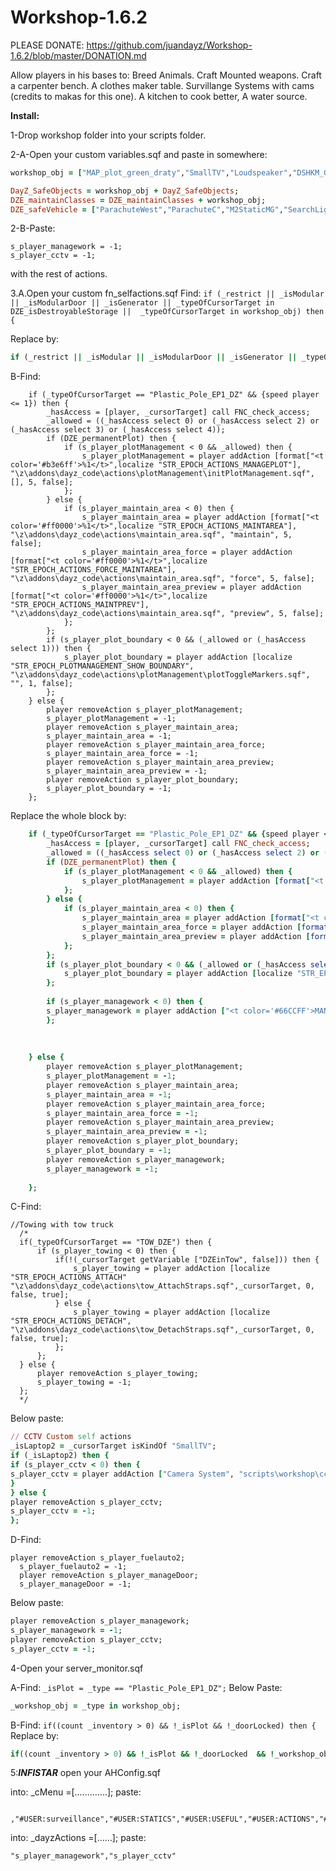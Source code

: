 # Workshop-1.6.2

PLEASE DONATE: https://github.com/juandayz/Workshop-1.6.2/blob/master/DONATION.md


Allow players in his bases to: Breed Animals. Craft Mounted weapons. Craft a carpenter bench. A clothes maker table. Survillange Systems with cams (credits to makas for this one). A kitchen to cook better, A water source.

**Install:**

1-Drop workshop folder into your scripts folder.

2-A-Open your custom variables.sqf and paste in somewhere:

```ruby
workshop_obj = ["MAP_plot_green_draty","SmallTV","Loudspeaker","DSHKM_Gue","M2StaticMG","SearchLight_RUS","MAP_Shed_W01","MAP_Dkamna_bila","Land_Misc_Well_L_EP1","MAP_P_Stavebni_kozy","MAP_office_table_a"];

DayZ_SafeObjects = workshop_obj + DayZ_SafeObjects;
DZE_maintainClasses = DZE_maintainClasses + workshop_obj;
DZE_safeVehicle = ["ParachuteWest","ParachuteC","M2StaticMG","SearchLight_RUS","DSHKM_Gue"];
```
2-B-Paste: 
```
s_player_managework = -1;
s_player_cctv = -1;
``` 
with the rest of actions.

3.A.Open your custom fn_selfactions.sqf
Find:
```if (_restrict || _isModular || _isModularDoor || _isGenerator || _typeOfCursorTarget in DZE_isDestroyableStorage ||  _typeOfCursorTarget in workshop_obj) then {```

Replace by:

```ruby
if (_restrict || _isModular || _isModularDoor || _isGenerator || _typeOfCursorTarget in DZE_isDestroyableStorage ||  _typeOfCursorTarget in workshop_obj) then {
```

B-Find:
```
	if (_typeOfCursorTarget == "Plastic_Pole_EP1_DZ" && {speed player <= 1}) then {
		_hasAccess = [player, _cursorTarget] call FNC_check_access;
		_allowed = ((_hasAccess select 0) or (_hasAccess select 2) or (_hasAccess select 3) or (_hasAccess select 4));
		if (DZE_permanentPlot) then {
			if (s_player_plotManagement < 0 && _allowed) then {
				s_player_plotManagement = player addAction [format["<t color='#b3e6ff'>%1</t>",localize "STR_EPOCH_ACTIONS_MANAGEPLOT"], "\z\addons\dayz_code\actions\plotManagement\initPlotManagement.sqf", [], 5, false];
			};
		} else {
			if (s_player_maintain_area < 0) then {
				s_player_maintain_area = player addAction [format["<t color='#ff0000'>%1</t>",localize "STR_EPOCH_ACTIONS_MAINTAREA"], "\z\addons\dayz_code\actions\maintain_area.sqf", "maintain", 5, false];
				s_player_maintain_area_force = player addAction [format["<t color='#ff0000'>%1</t>",localize "STR_EPOCH_ACTIONS_FORCE_MAINTAREA"], "\z\addons\dayz_code\actions\maintain_area.sqf", "force", 5, false];
				s_player_maintain_area_preview = player addAction [format["<t color='#ff0000'>%1</t>",localize "STR_EPOCH_ACTIONS_MAINTPREV"], "\z\addons\dayz_code\actions\maintain_area.sqf", "preview", 5, false];
			};
		};
		if (s_player_plot_boundary < 0 && (_allowed or (_hasAccess select 1))) then {
			s_player_plot_boundary = player addAction [localize "STR_EPOCH_PLOTMANAGEMENT_SHOW_BOUNDARY", "\z\addons\dayz_code\actions\plotManagement\plotToggleMarkers.sqf", "", 1, false];
		};		        
	} else {
		player removeAction s_player_plotManagement;
		s_player_plotManagement = -1;
		player removeAction s_player_maintain_area;
		s_player_maintain_area = -1;
		player removeAction s_player_maintain_area_force;
		s_player_maintain_area_force = -1;
		player removeAction s_player_maintain_area_preview;
		s_player_maintain_area_preview = -1;
		player removeAction s_player_plot_boundary;
		s_player_plot_boundary = -1;				
	};
```
Replace the whole block by:

```ruby
	if (_typeOfCursorTarget == "Plastic_Pole_EP1_DZ" && {speed player <= 1}) then {
		_hasAccess = [player, _cursorTarget] call FNC_check_access;
		_allowed = ((_hasAccess select 0) or (_hasAccess select 2) or (_hasAccess select 3) or (_hasAccess select 4));
		if (DZE_permanentPlot) then {
			if (s_player_plotManagement < 0 && _allowed) then {
				s_player_plotManagement = player addAction [format["<t color='#b3e6ff'>%1</t>",localize "STR_EPOCH_ACTIONS_MANAGEPLOT"], "\z\addons\dayz_code\actions\plotManagement\initPlotManagement.sqf", [], 5, false];
			};
		} else {
			if (s_player_maintain_area < 0) then {
				s_player_maintain_area = player addAction [format["<t color='#ff0000'>%1</t>",localize "STR_EPOCH_ACTIONS_MAINTAREA"], "\z\addons\dayz_code\actions\maintain_area.sqf", "maintain", 5, false];
				s_player_maintain_area_force = player addAction [format["<t color='#ff0000'>%1</t>",localize "STR_EPOCH_ACTIONS_FORCE_MAINTAREA"], "\z\addons\dayz_code\actions\maintain_area.sqf", "force", 5, false];
				s_player_maintain_area_preview = player addAction [format["<t color='#ff0000'>%1</t>",localize "STR_EPOCH_ACTIONS_MAINTPREV"], "\z\addons\dayz_code\actions\maintain_area.sqf", "preview", 5, false];
			};
		};
		if (s_player_plot_boundary < 0 && (_allowed or (_hasAccess select 1))) then {
			s_player_plot_boundary = player addAction [localize "STR_EPOCH_PLOTMANAGEMENT_SHOW_BOUNDARY", "\z\addons\dayz_code\actions\plotManagement\plotToggleMarkers.sqf", "", 1, false];
		};
		
		if (s_player_managework < 0) then {
        s_player_managework = player addAction ["<t color='#66CCFF'>MANAGE WORKSHOP</t>", "scripts\workshop\workshopmenu.sqf", [], 5, false];
        };
        
        
      
	} else {
		player removeAction s_player_plotManagement;
		s_player_plotManagement = -1;
		player removeAction s_player_maintain_area;
		s_player_maintain_area = -1;
		player removeAction s_player_maintain_area_force;
		s_player_maintain_area_force = -1;
		player removeAction s_player_maintain_area_preview;
		s_player_maintain_area_preview = -1;
		player removeAction s_player_plot_boundary;
		s_player_plot_boundary = -1;		
		player removeAction s_player_managework;
        s_player_managework = -1;
		
	};
  ```
  
  C-Find:
  ```
//Towing with tow truck
	/*
	if(_typeOfCursorTarget == "TOW_DZE") then {
		if (s_player_towing < 0) then {
			if(!(_cursorTarget getVariable ["DZEinTow", false])) then {
				s_player_towing = player addAction [localize "STR_EPOCH_ACTIONS_ATTACH" "\z\addons\dayz_code\actions\tow_AttachStraps.sqf",_cursorTarget, 0, false, true];				
			} else {
				s_player_towing = player addAction [localize "STR_EPOCH_ACTIONS_DETACH", "\z\addons\dayz_code\actions\tow_DetachStraps.sqf",_cursorTarget, 0, false, true];				
			};
		};
	} else {
		player removeAction s_player_towing;
		s_player_towing = -1;
	};
	*/
  ```
  
Below paste:
  
 ```ruby
 // CCTV Custom self actions
_isLaptop2 = _cursorTarget isKindOf "SmallTV";
if (_isLaptop2) then {
if (s_player_cctv < 0) then {
s_player_cctv = player addAction ["Camera System", "scripts\workshop\cctv\init.sqf",_cursorTarget, 1, true, true, "", ""];
}
} else {
player removeAction s_player_cctv;
s_player_cctv = -1;
};	
```

D-Find:

  ```
  player removeAction s_player_fuelauto2;
	s_player_fuelauto2 = -1;
	player removeAction s_player_manageDoor;
	s_player_manageDoor = -1;
  ```
  Below paste:
  ```ruby
  player removeAction s_player_managework;
  s_player_managework = -1;
  player removeAction s_player_cctv;
  s_player_cctv = -1;
  ```
  
  4-Open your server_monitor.sqf
  
  A-Find:
  ```_isPlot = _type == "Plastic_Pole_EP1_DZ";```
  Below Paste:
  ```ruby
  _workshop_obj = _type in workshop_obj;
  ```
  B-Find:
  ```if((count _inventory > 0) && !_isPlot && !_doorLocked) then { ```
  Replace by:
  ```ruby
  if((count _inventory > 0) && !_isPlot && !_doorLocked  && !_workshop_obj) then {
  ```
  
  5:***INFISTAR***
  open your AHConfig.sqf
  
  into: _cMenu =[.............]; paste:
  
```
  ,"#USER:surveillance","#USER:STATICS","#USER:USEFUL","#USER:ACTIONS","#USER:workshopMenu"
```

into: _dayzActions =[......];
paste:
```
"s_player_managework","s_player_cctv"
```

  
